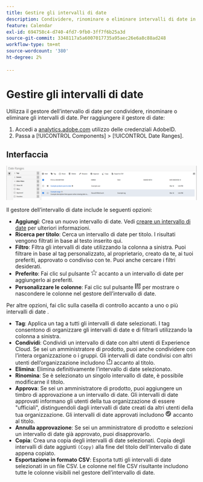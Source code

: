```yaml
---
title: Gestire gli intervalli di date
description: Condividere, rinominare o eliminare intervalli di date in Analysis Workspace.
feature: Calendar
exl-id: 694758c4-d740-4fd7-9fb0-3ff7f6b25a3d
source-git-commit: 3348117a5a6007017735a95aec26e6a8c88ad248
workflow-type: tm+mt
source-wordcount: '380'
ht-degree: 2%

---
```


# Gestire gli intervalli di date

Utilizza il gestore dell’intervallo di date per condividere, rinominare o eliminare gli intervalli di date. Per raggiungere il gestore di date:

1. Accedi a [analytics.adobe.com](https://analytics.adobe.com) utilizzo delle credenziali AdobeID.
1. Passa a [!UICONTROL Components] > [!UICONTROL Date Ranges].

## Interfaccia

![Interfaccia](../assets/date-range-ui.png)

Il gestore dell’intervallo di date include le seguenti opzioni:

* **Aggiungi**: Crea un nuovo intervallo di date. Vedi [creare un intervallo di date](create.md) per ulteriori informazioni.
* **Ricerca per titolo**: Cerca un intervallo di date per titolo. I risultati vengono filtrati in base al testo inserito qui.
* **Filtro**: Filtra gli intervalli di date utilizzando la colonna a sinistra. Puoi filtrare in base al tag personalizzato, al proprietario, creato da te, ai tuoi preferiti, approvato o condiviso con te. Puoi anche cercare i filtri desiderati.
* **Preferito**: Fai clic sul pulsante ![stella](../assets/star.png) accanto a un intervallo di date per aggiungerlo ai preferiti.
* **Personalizzare le colonne**: Fai clic sul pulsante ![colonne](../assets/columns.png) per mostrare o nascondere le colonne nel gestore dell’intervallo di date.

Per altre opzioni, fai clic sulla casella di controllo accanto a uno o più intervalli di date .

* **Tag**: Applica un tag a tutti gli intervalli di date selezionati. I tag consentono di organizzare gli intervalli di date e di filtrarli utilizzando la colonna a sinistra.
* **Condividi**: Condividi un intervallo di date con altri utenti di Experience Cloud. Se sei un amministratore di prodotto, puoi anche condividere con l’intera organizzazione o i gruppi. Gli intervalli di date condivisi con altri utenti dell’organizzazione includono ![condiviso](../assets/shared.png) accanto al titolo.
* **Elimina**: Elimina definitivamente l’intervallo di date selezionato.
* **Rinomina**: Se è selezionato un singolo intervallo di date, è possibile modificarne il titolo.
* **Approva**: Se sei un amministratore di prodotto, puoi aggiungere un timbro di approvazione a un intervallo di date. Gli intervalli di date approvati informano gli utenti della tua organizzazione di essere &quot;ufficiali&quot;, distinguendoli dagli intervalli di date creati da altri utenti della tua organizzazione. Gli intervalli di date approvati includono ![approvato](../assets/approved.png) accanto al titolo.
* **Annulla approvazione**: Se sei un amministratore di prodotto e selezioni un intervallo di date già approvato, puoi disapprovarlo.
* **Copia**: Crea una copia degli intervalli di date selezionati. Copia degli intervalli di date aggiunti `(Copy)` alla fine del titolo dell&#39;intervallo di date appena copiato.
* **Esportazione in formato CSV**: Esporta tutti gli intervalli di date selezionati in un file CSV. Le colonne nel file CSV risultante includono tutte le colonne visibili nel gestore dell’intervallo di date.
